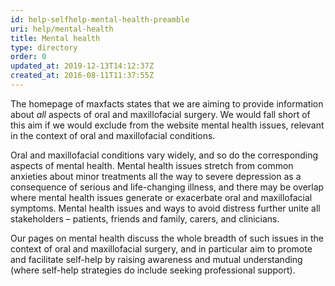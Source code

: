 ```yaml
---
id: help-selfhelp-mental-health-preamble
uri: help/mental-health
title: Mental health
type: directory
order: 0
updated_at: 2019-12-13T14:12:37Z
created_at: 2016-08-11T11:37:55Z
---
```


<p>The homepage of maxfacts states that we are aiming to
    provide information about <i>all</i> aspects of oral and
    maxillofacial surgery. We would fall short of this aim
    if we would exclude from the website mental health
    issues, relevant in the context of oral and
    maxillofacial conditions.</p>
<p>Oral and maxillofacial conditions vary widely, and so do
    the corresponding aspects of mental health. Mental
    health issues stretch from common anxieties about minor
    treatments all the way to severe depression as a
    consequence of serious and life-changing illness, and
    there may be overlap where mental health issues generate
    or exacerbate oral and maxillofacial symptoms. Mental
    health issues and ways to avoid distress further unite
    all stakeholders – patients, friends and family, carers,
    and clinicians.</p>
<p>Our pages on mental health discuss the whole breadth of
    such issues in the context of oral and maxillofacial
    surgery, and in particular aim to promote and facilitate
    self-help by raising awareness and mutual understanding
    (where self-help strategies do include seeking
    professional support).  </p>
